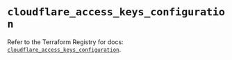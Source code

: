 # `cloudflare_access_keys_configuration`

Refer to the Terraform Registry for docs: [`cloudflare_access_keys_configuration`](https://registry.terraform.io/providers/cloudflare/cloudflare/4.12.0/docs/resources/access_keys_configuration).
